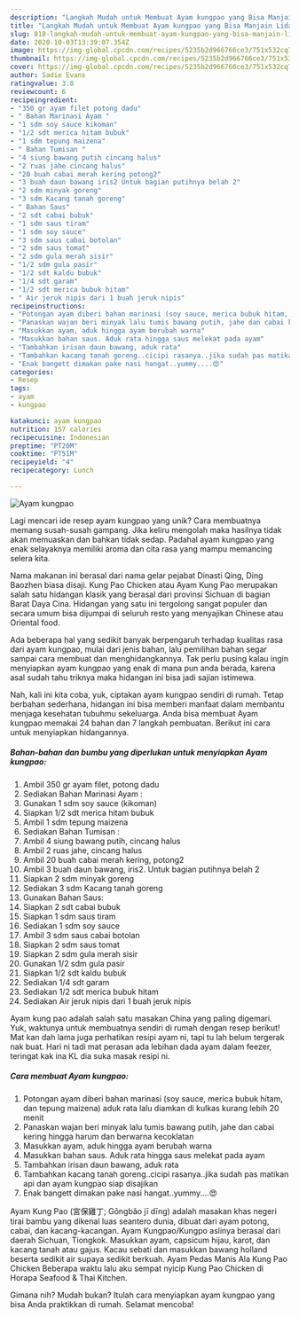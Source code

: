 ```yaml
---
description: "Langkah Mudah untuk Membuat Ayam kungpao yang Bisa Manjain Lidah"
title: "Langkah Mudah untuk Membuat Ayam kungpao yang Bisa Manjain Lidah"
slug: 818-langkah-mudah-untuk-membuat-ayam-kungpao-yang-bisa-manjain-lidah
date: 2020-10-03T13:39:07.354Z
image: https://img-global.cpcdn.com/recipes/5235b2d966766ce3/751x532cq70/ayam-kungpao-foto-resep-utama.jpg
thumbnail: https://img-global.cpcdn.com/recipes/5235b2d966766ce3/751x532cq70/ayam-kungpao-foto-resep-utama.jpg
cover: https://img-global.cpcdn.com/recipes/5235b2d966766ce3/751x532cq70/ayam-kungpao-foto-resep-utama.jpg
author: Sadie Evans
ratingvalue: 3.8
reviewcount: 6
recipeingredient:
- "350 gr ayam filet potong dadu"
- " Bahan Marinasi Ayam "
- "1 sdm soy sauce kikoman"
- "1/2 sdt merica hitam bubuk"
- "1 sdm tepung maizena"
- " Bahan Tumisan "
- "4 siung bawang putih cincang halus"
- "2 ruas jahe cincang halus"
- "20 buah cabai merah kering potong2"
- "3 buah daun bawang iris2 Untuk bagian putihnya belah 2"
- "2 sdm minyak goreng"
- "3 sdm Kacang tanah goreng"
- " Bahan Saus"
- "2 sdt cabai bubuk"
- "1 sdm saus tiram"
- "1 sdm soy sauce"
- "3 sdm saus cabai botolan"
- "2 sdm saus tomat"
- "2 sdm gula merah sisir"
- "1/2 sdm gula pasir"
- "1/2 sdt kaldu bubuk"
- "1/4 sdt garam"
- "1/2 sdt merica bubuk hitam"
- " Air jeruk nipis dari 1 buah jeruk nipis"
recipeinstructions:
- "Potongan ayam diberi bahan marinasi (soy sauce, merica bubuk hitam, dan tepung maizena) aduk rata lalu diamkan di kulkas kurang lebih 20 menit"
- "Panaskan wajan beri minyak lalu tumis bawang putih, jahe dan cabai kering hingga harum dan berwarna kecoklatan"
- "Masukkan ayam, aduk hingga ayam berubah warna"
- "Masukkan bahan saus. Aduk rata hingga saus melekat pada ayam"
- "Tambahkan irisan daun bawang, aduk rata"
- "Tambahkan kacang tanah goreng..cicipi rasanya..jika sudah pas matikan api dan ayam kungpao siap disajikan"
- "Enak bangett dimakan pake nasi hangat..yummy....😍"
categories:
- Resep
tags:
- ayam
- kungpao

katakunci: ayam kungpao 
nutrition: 157 calories
recipecuisine: Indonesian
preptime: "PT20M"
cooktime: "PT51M"
recipeyield: "4"
recipecategory: Lunch

---
```



![Ayam kungpao](https://img-global.cpcdn.com/recipes/5235b2d966766ce3/751x532cq70/ayam-kungpao-foto-resep-utama.jpg)

Lagi mencari ide resep ayam kungpao yang unik? Cara membuatnya memang susah-susah gampang. Jika keliru mengolah maka hasilnya tidak akan memuaskan dan bahkan tidak sedap. Padahal ayam kungpao yang enak selayaknya memiliki aroma dan cita rasa yang mampu memancing selera kita.

Nama makanan ini berasal dari nama gelar pejabat Dinasti Qing, Ding Baozhen biasa disaji. Kung Pao Chicken atau Ayam Kung Pao merupakan salah satu hidangan klasik yang berasal dari provinsi Sichuan di bagian Barat Daya Cina. Hidangan yang satu ini tergolong sangat populer dan secara umum bisa dijumpai di seluruh resto yang menyajikan Chinese atau Oriental food.

Ada beberapa hal yang sedikit banyak berpengaruh terhadap kualitas rasa dari ayam kungpao, mulai dari jenis bahan, lalu pemilihan bahan segar sampai cara membuat dan menghidangkannya. Tak perlu pusing kalau ingin menyiapkan ayam kungpao yang enak di mana pun anda berada, karena asal sudah tahu triknya maka hidangan ini bisa jadi sajian istimewa.


Nah, kali ini kita coba, yuk, ciptakan ayam kungpao sendiri di rumah. Tetap berbahan sederhana, hidangan ini bisa memberi manfaat dalam membantu menjaga kesehatan tubuhmu sekeluarga. Anda bisa membuat Ayam kungpao memakai 24 bahan dan 7 langkah pembuatan. Berikut ini cara untuk menyiapkan hidangannya.

<!--inarticleads1-->

##### Bahan-bahan dan bumbu yang diperlukan untuk menyiapkan Ayam kungpao:

1. Ambil 350 gr ayam filet, potong dadu
1. Sediakan  Bahan Marinasi Ayam :
1. Gunakan 1 sdm soy sauce (kikoman)
1. Siapkan 1/2 sdt merica hitam bubuk
1. Ambil 1 sdm tepung maizena
1. Sediakan  Bahan Tumisan :
1. Ambil 4 siung bawang putih, cincang halus
1. Ambil 2 ruas jahe, cincang halus
1. Ambil 20 buah cabai merah kering, potong2
1. Ambil 3 buah daun bawang, iris2. Untuk bagian putihnya belah 2
1. Siapkan 2 sdm minyak goreng
1. Sediakan 3 sdm Kacang tanah goreng
1. Gunakan  Bahan Saus:
1. Siapkan 2 sdt cabai bubuk
1. Siapkan 1 sdm saus tiram
1. Sediakan 1 sdm soy sauce
1. Ambil 3 sdm saus cabai botolan
1. Siapkan 2 sdm saus tomat
1. Siapkan 2 sdm gula merah sisir
1. Gunakan 1/2 sdm gula pasir
1. Siapkan 1/2 sdt kaldu bubuk
1. Sediakan 1/4 sdt garam
1. Sediakan 1/2 sdt merica bubuk hitam
1. Sediakan  Air jeruk nipis dari 1 buah jeruk nipis


Ayam kung pao adalah salah satu masakan China yang paling digemari. Yuk, waktunya untuk membuatnya sendiri di rumah dengan resep berikut! Mat kan dah lama juga perhatikan resipi ayam ni, tapi tu lah belum tergerak nak buat. Hari ni tadi mat perasan ada lebihan dada ayam dalam feezer, teringat kak ina KL dia suka masak resipi ni. 

<!--inarticleads2-->

##### Cara membuat Ayam kungpao:

1. Potongan ayam diberi bahan marinasi (soy sauce, merica bubuk hitam, dan tepung maizena) aduk rata lalu diamkan di kulkas kurang lebih 20 menit
1. Panaskan wajan beri minyak lalu tumis bawang putih, jahe dan cabai kering hingga harum dan berwarna kecoklatan
1. Masukkan ayam, aduk hingga ayam berubah warna
1. Masukkan bahan saus. Aduk rata hingga saus melekat pada ayam
1. Tambahkan irisan daun bawang, aduk rata
1. Tambahkan kacang tanah goreng..cicipi rasanya..jika sudah pas matikan api dan ayam kungpao siap disajikan
1. Enak bangett dimakan pake nasi hangat..yummy....😍


Ayam Kung Pao (宮保雞丁; Gōngbǎo jī dīng) adalah masakan khas negeri tirai bambu yang dikenal luas seantero dunia, dibuat dari ayam potong, cabai, dan kacang-kacangan. Ayam Kungpao/Kungpo aslinya berasal dari daerah Sichuan, Tiongkok. Masukkan ayam, capsicum hijau, karot, dan kacang tanah atau gajus. Kacau sebati dan masukkan bawang holland beserta sedikit air supaya sedikit berkuah. Ayam Pedas Manis Ala Kung Pao Chicken Beberapa waktu lalu aku sempat nyicip Kung Pao Chicken di Horapa Seafood &amp; Thai Kitchen. 

Gimana nih? Mudah bukan? Itulah cara menyiapkan ayam kungpao yang bisa Anda praktikkan di rumah. Selamat mencoba!
